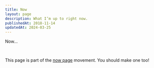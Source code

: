 ```yaml
---
title: Now
layout: page
description: What I’m up to right now.
publishedAt: 2018-11-14
updatedAt: 2024-03-25
---
```


Now...

<br/>
<p class="callout">This page is part of the <a href="https://nownownow.com">now page</a> movement. You should make one too!</p>
